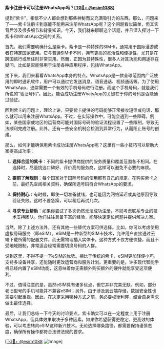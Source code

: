 **紫卡注册卡可以注册WhatsApp吗？[[TG💪+ @esim1088](https://t.me/s/esim1088)]**

提到“紫卡”，相信不少人都会想到那些神秘而又充满吸引力的东西。那么，问题来了——紫卡注册卡到底能不能用来注册WhatsApp呢？这个问题看似简单，但其实背后涉及很多细节和背景知识。今天，我们就来聊聊这个话题，并且深入探讨一下紫卡和WhatsApp之间的关系。

首先，我们需要明确什么是紫卡。紫卡是一种特殊的SIM卡，通常用于国际漫游或者在特定国家使用。它与普通SIM卡不同，拥有更高的灵活性和便捷性，尤其是在跨国旅行或居住时非常实用。然而，正因为其特殊性，很多人对其功能和用途存在疑问，比如是否能够用于注册各种应用程序，包括WhatsApp。

接下来，我们来看看WhatsApp本身的特点。WhatsApp是一款全球范围内广泛使用的即时通讯软件，用户可以通过它发送消息、语音通话、视频通话等。为了使用WhatsApp，通常需要一个有效的手机号码进行注册。而这个手机号码，就是我们所说的“验证号码”。因此，能否成功注册WhatsApp的关键在于你的号码是否能通过验证。

回到紫卡的问题上，理论上讲，只要紫卡提供的号码能够正常接收短信或电话，那么就可以用来注册WhatsApp。不过，在实际操作中，可能会遇到一些障碍。例如，某些国家或地区的运营商可能对国际号码的验证流程设置了一些限制，导致无法顺利完成注册。此外，还有一些安全机制会检测到异常行为，从而阻止账号的创建。

那么，如何才能确保用紫卡成功注册WhatsApp呢？这里有一些小技巧可以帮助大家提高成功率：

1. **选择合适的紫卡**：不同的紫卡提供商提供的服务质量和覆盖范围各不相同。在选择时，尽量挑选口碑好、评价高的服务商，这样可以避免不必要的麻烦。
   
2. **提前了解规则**：每个国家对于国际号码的使用都有自己的规定。在购买紫卡之前，最好先查阅相关资料，确保所选号码符合WhatsApp的要求。

3. **保持耐心**：有时候，即使一切准备就绪，也可能因为网络延迟或其他原因导致验证失败。这时不要急躁，可以稍后再试几次。

4. **寻求专业帮助**：如果你尝试了多次仍然无法成功注册，不妨考虑联系专业的技术支持团队。他们往往具备丰富的经验，能够快速定位问题并提供解决方案。

当然，除了上述方法外，还有其他一些替代方案可供选择。比如，你可以考虑使用虚拟号码服务（即eSIM）。eSIM是一种新型的SIM卡技术，允许用户直接通过云端下载所需的配置文件，而无需物理插入实体卡。这种方式不仅方便快捷，而且不受地域限制，非常适合经常需要切换号码的人群。

说到这里，不得不提一下eSIM的优势。相比于传统的紫卡，eSIM更加轻便小巧，支持多设备共享，还能随时更改运营商和服务计划。更重要的是，许多现代智能手机已经内置了eSIM功能，这意味着你无需额外购买额外的硬件就能享受这项便利。

不过，值得注意的是，虽然eSIM具有诸多优点，但它并非完美无缺。例如，部分老旧型号的手机可能并不兼容eSIM；另外，由于涉及到云端存储，数据安全性也需要引起重视。因此，在决定采用哪种方式之前，务必要权衡利弊，结合自身需求做出最佳选择。

最后，让我们总结一下今天的讨论要点。紫卡确实可以在一定程度上用于注册WhatsApp，但具体效果取决于多种因素。如果你希望获得更稳定、更高效的体验，可以考虑转向eSIM这种新兴技术。无论选择哪条路径，都需要保持谨慎态度，确保所有操作都符合法律法规的要求。

[[TG💪+ @esim1088](https://t.me/s/esim1088) ![Image](https://i.postimg.cc/4NQfJmqS/Snipaste-2025-05-13-00-14-12.png)]